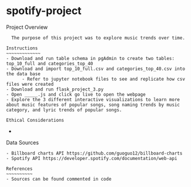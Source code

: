 # spotify-project

Project Overview
~~~~~~~~~~~~~~~~~
  The purpose of this project was to explore music trends over time. 

Instructions
~~~~~~~~~~~~~
- Download and run table schema in pgAdmin to create two tables: top_10_full and categories_top_40
- Download and import top_10_full.csv and categories_top_40.csv into the data base
      - Refer to jupyter notebook files to see and replicate how csv files were created
- Download and run flask_project_3.py
- Open _____.js and click go live to open the webpage
- Explore the 3 different interactive visualizations to learn more about music features of popular songs, song naming trends by music category, and lyric trends of popular songs.

Ethical Considerations
~~~~~~~~~~~~~~~~~~~~~~
-

Data Sources
~~~~~~~~~~~~
- Billboard charts API https://github.com/guoguo12/billboard-charts
- Spotify API https://developer.spotify.com/documentation/web-api

References
~~~~~~~~~~
- Sources can be found commented in code
